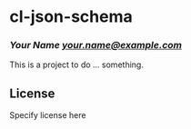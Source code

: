 # cl-json-schema
### _Your Name <your.name@example.com>_

This is a project to do ... something.

## License

Specify license here

